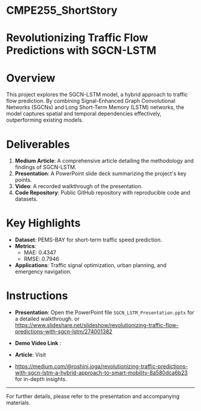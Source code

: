 # CMPE255_ShortStory

# Revolutionizing Traffic Flow Predictions with SGCN-LSTM

# Overview
This project explores the SGCN-LSTM model, a hybrid approach to traffic flow prediction. By combining Signal-Enhanced Graph Convolutional Networks (SGCNs) and Long Short-Term Memory (LSTM) networks, the model captures spatial and temporal dependencies effectively, outperforming existing models.

# Deliverables
1. **Medium Article**: A comprehensive article detailing the methodology and findings of SGCN-LSTM.
2. **Presentation**: A PowerPoint slide deck summarizing the project's key points.
3. **Video**: A recorded walkthrough of the presentation.
4. **Code Repository**: Public GitHub repository with reproducible code and datasets.

# Key Highlights
- **Dataset**: PEMS-BAY for short-term traffic speed prediction.
- **Metrics**:
  - MAE: 0.4347
  - RMSE: 0.7946
- **Applications**: Traffic signal optimization, urban planning, and emergency navigation.

# Instructions
- **Presentation**: Open the PowerPoint file `SGCN_LSTM_Presentation.pptx` for a detailed walkthrough. or
   https://www.slideshare.net/slideshow/revolutionizing-traffic-flow-predictions-with-sgcn-lstm/274001382
  
- **Demo Video Link** :
  
- **Article**: Visit

-   https://medium.com/@roshini.joga/revolutionizing-traffic-predictions-with-sgcn-lstm-a-hybrid-approach-to-smart-mobility-8a580dca6b23
    for in-depth insights.

---

For further details, please refer to the presentation and accompanying materials.
